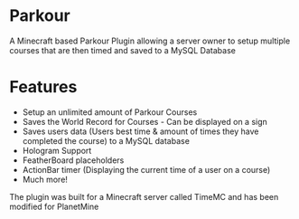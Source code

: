 # Parkour
A Minecraft based Parkour Plugin allowing a server owner to setup multiple courses that are then timed and saved to a MySQL Database

# Features
- Setup an unlimited amount of Parkour Courses
- Saves the World Record for Courses - Can be displayed on a sign
- Saves users data (Users best time & amount of times they have completed the course) to a MySQL database
- Hologram Support 
- FeatherBoard placeholders 
- ActionBar timer (Displaying the current time of a user on a course)
- Much more!

The plugin was built for a Minecraft server called TimeMC and has been modified for PlanetMine
